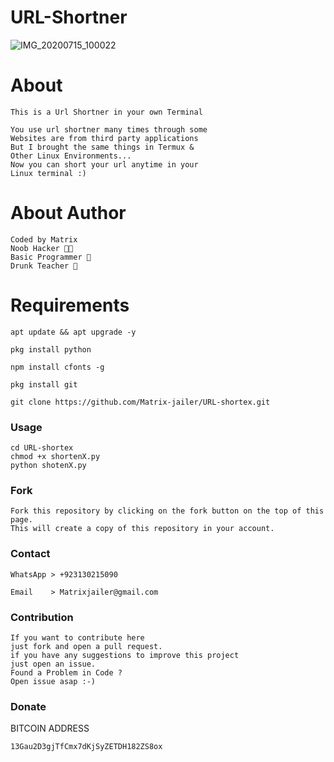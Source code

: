 
# URL-Shortner

![IMG_20200715_100022](https://user-images.githubusercontent.com/66746496/87505450-54dc6700-c682-11ea-9e0a-fa0ffb8fe499.jpg)

# About
```
This is a Url Shortner in your own Terminal
```
```
You use url shortner many times through some
Websites are from third party applications
But I brought the same things in Termux &
Other Linux Environments...
Now you can short your url anytime in your
Linux terminal :)
```
# About Author
```
Coded by Matrix
Noob Hacker 👨‍💻
Basic Programmer 🔡
Drunk Teacher 🍻
```
# Requirements
```
apt update && apt upgrade -y
```
```
pkg install python
```
```
npm install cfonts -g
```
```
pkg install git
```
```
git clone https://github.com/Matrix-jailer/URL-shortex.git
```
### Usage 
```
cd URL-shortex
chmod +x shortenX.py
python shotenX.py
```
### Fork
```
Fork this repository by clicking on the fork button on the top of this page. 
This will create a copy of this repository in your account.
```
### Contact
```
WhatsApp > +923130215090
```
```
Email    > Matrixjailer@gmail.com
```
### Contribution
```
If you want to contribute here 
just fork and open a pull request. 
if you have any suggestions to improve this project 
just open an issue.
Found a Problem in Code ?
Open issue asap :-)
```
### Donate
BITCOIN ADDRESS
```
13Gau2D3gjTfCmx7dKjSyZETDH182ZS8ox
```
